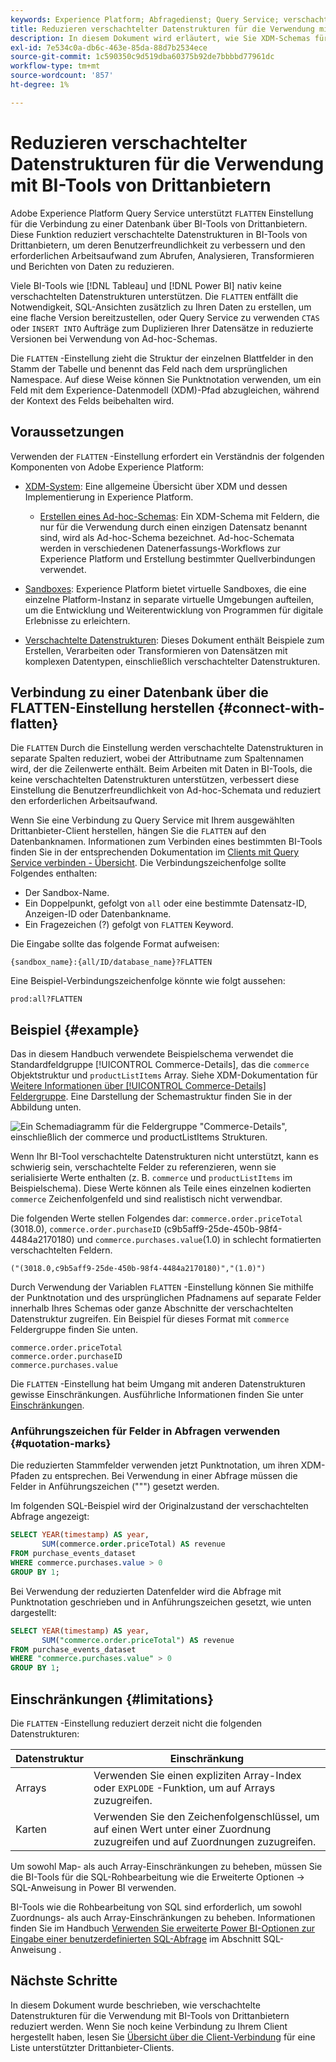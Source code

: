 ```yaml
---
keywords: Experience Platform; Abfragedienst; Query Service; verschachtelte Datenstrukturen; verschachtelte Daten; reduzieren; reduzieren verschachtelte Daten;
title: Reduzieren verschachtelter Datenstrukturen für die Verwendung mit BI-Tools
description: In diesem Dokument wird erläutert, wie Sie XDM-Schemas für alle Tabellen und Ansichten während einer Sitzung reduzieren, wenn Sie BI-Tools von Drittanbietern mit Query Service verwenden.
exl-id: 7e534c0a-db6c-463e-85da-88d7b2534ece
source-git-commit: 1c590350c9d519dba60375b92de7bbbbd77961dc
workflow-type: tm+mt
source-wordcount: '857'
ht-degree: 1%

---
```


# Reduzieren verschachtelter Datenstrukturen für die Verwendung mit BI-Tools von Drittanbietern

Adobe Experience Platform Query Service unterstützt `FLATTEN` Einstellung für die Verbindung zu einer Datenbank über BI-Tools von Drittanbietern. Diese Funktion reduziert verschachtelte Datenstrukturen in BI-Tools von Drittanbietern, um deren Benutzerfreundlichkeit zu verbessern und den erforderlichen Arbeitsaufwand zum Abrufen, Analysieren, Transformieren und Berichten von Daten zu reduzieren.

Viele BI-Tools wie [!DNL Tableau] und [!DNL Power BI] nativ keine verschachtelten Datenstrukturen unterstützen. Die `FLATTEN` entfällt die Notwendigkeit, SQL-Ansichten zusätzlich zu Ihren Daten zu erstellen, um eine flache Version bereitzustellen, oder Query Service zu verwenden `CTAS` oder `INSERT INTO` Aufträge zum Duplizieren Ihrer Datensätze in reduzierte Versionen bei Verwendung von Ad-hoc-Schemas.

Die `FLATTEN` -Einstellung zieht die Struktur der einzelnen Blattfelder in den Stamm der Tabelle und benennt das Feld nach dem ursprünglichen Namespace. Auf diese Weise können Sie Punktnotation verwenden, um ein Feld mit dem Experience-Datenmodell (XDM)-Pfad abzugleichen, während der Kontext des Felds beibehalten wird.

## Voraussetzungen

Verwenden der `FLATTEN` -Einstellung erfordert ein Verständnis der folgenden Komponenten von Adobe Experience Platform:

* [XDM-System](../../xdm/home.md): Eine allgemeine Übersicht über XDM und dessen Implementierung in Experience Platform.

   * [Erstellen eines Ad-hoc-Schemas](../../xdm/tutorials/ad-hoc.md): Ein XDM-Schema mit Feldern, die nur für die Verwendung durch einen einzigen Datensatz benannt sind, wird als Ad-hoc-Schema bezeichnet. Ad-hoc-Schemata werden in verschiedenen Datenerfassungs-Workflows zur Experience Platform und Erstellung bestimmter Quellverbindungen verwendet.

* [Sandboxes](../../sandboxes/home.md): Experience Platform bietet virtuelle Sandboxes, die eine einzelne Platform-Instanz in separate virtuelle Umgebungen aufteilen, um die Entwicklung und Weiterentwicklung von Programmen für digitale Erlebnisse zu erleichtern.

* [Verschachtelte Datenstrukturen](./nested-data-structures.md): Dieses Dokument enthält Beispiele zum Erstellen, Verarbeiten oder Transformieren von Datensätzen mit komplexen Datentypen, einschließlich verschachtelter Datenstrukturen.

## Verbindung zu einer Datenbank über die FLATTEN-Einstellung herstellen {#connect-with-flatten}

Die `FLATTEN` Durch die Einstellung werden verschachtelte Datenstrukturen in separate Spalten reduziert, wobei der Attributname zum Spaltennamen wird, der die Zeilenwerte enthält. Beim Arbeiten mit Daten in BI-Tools, die keine verschachtelten Datenstrukturen unterstützen, verbessert diese Einstellung die Benutzerfreundlichkeit von Ad-hoc-Schemata und reduziert den erforderlichen Arbeitsaufwand.

Wenn Sie eine Verbindung zu Query Service mit Ihrem ausgewählten Drittanbieter-Client herstellen, hängen Sie die `FLATTEN` auf den Datenbanknamen. Informationen zum Verbinden eines bestimmten BI-Tools finden Sie in der entsprechenden Dokumentation im [Clients mit Query Service verbinden - Übersicht](../clients/overview.md). Die Verbindungszeichenfolge sollte Folgendes enthalten:

* Der Sandbox-Name.
* Ein Doppelpunkt, gefolgt von `all` oder eine bestimmte Datensatz-ID, Anzeigen-ID oder Datenbankname.
* Ein Fragezeichen (?) gefolgt von `FLATTEN` Keyword.

Die Eingabe sollte das folgende Format aufweisen:

```terminal
{sandbox_name}:{all/ID/database_name}?FLATTEN
```

Eine Beispiel-Verbindungszeichenfolge könnte wie folgt aussehen:

```terminal
prod:all?FLATTEN
```

## Beispiel {#example}

Das in diesem Handbuch verwendete Beispielschema verwendet die Standardfeldgruppe [!UICONTROL Commerce-Details], das die `commerce` Objektstruktur und `productListItems` Array. Siehe XDM-Dokumentation für [Weitere Informationen über [!UICONTROL Commerce-Details] Feldergruppe](../../xdm/field-groups/event/commerce-details.md). Eine Darstellung der Schemastruktur finden Sie in der Abbildung unten.

![Ein Schemadiagramm für die Feldergruppe &quot;Commerce-Details&quot;, einschließlich der `commerce` und `productListItems` Strukturen.](../images/essential-concepts/commerce-details.png)

Wenn Ihr BI-Tool verschachtelte Datenstrukturen nicht unterstützt, kann es schwierig sein, verschachtelte Felder zu referenzieren, wenn sie serialisierte Werte enthalten (z. B. `commerce` und `productListItems` im Beispielschema). Diese Werte können als Teile eines einzelnen kodierten `commerce` Zeichenfolgenfeld und sind realistisch nicht verwendbar.

Die folgenden Werte stellen Folgendes dar: `commerce.order.priceTotal` (3018.0), `commerce.order.purchaseID` (c9b5aff9-25de-450b-98f4-4484a2170180) und `commerce.purchases.value`(1.0) in schlecht formatierten verschachtelten Feldern.

```terminal
("(3018.0,c9b5aff9-25de-450b-98f4-4484a2170180)","(1.0)")
```

Durch Verwendung der Variablen `FLATTEN` -Einstellung können Sie mithilfe der Punktnotation und des ursprünglichen Pfadnamens auf separate Felder innerhalb Ihres Schemas oder ganze Abschnitte der verschachtelten Datenstruktur zugreifen. Ein Beispiel für dieses Format mit `commerce` Feldergruppe finden Sie unten.

```terminal
commerce.order.priceTotal
commerce.order.purchaseID
commerce.purchases.value
```

Die `FLATTEN` -Einstellung hat beim Umgang mit anderen Datenstrukturen gewisse Einschränkungen. Ausführliche Informationen finden Sie unter [Einschränkungen](#limitations).

### Anführungszeichen für Felder in Abfragen verwenden {#quotation-marks}

Die reduzierten Stammfelder verwenden jetzt Punktnotation, um ihren XDM-Pfaden zu entsprechen. Bei Verwendung in einer Abfrage müssen die Felder in Anführungszeichen (&quot;&quot;&quot;) gesetzt werden.

Im folgenden SQL-Beispiel wird der Originalzustand der verschachtelten Abfrage angezeigt:

```sql
SELECT YEAR(timestamp) AS year,
       SUM(commerce.order.priceTotal) AS revenue
FROM purchase_events_dataset
WHERE commerce.purchases.value > 0
GROUP BY 1;
```

Bei Verwendung der reduzierten Datenfelder wird die Abfrage mit Punktnotation geschrieben und in Anführungszeichen gesetzt, wie unten dargestellt:

```sql
SELECT YEAR(timestamp) AS year,
       SUM("commerce.order.priceTotal") AS revenue
FROM purchase_events_dataset
WHERE "commerce.purchases.value" > 0
GROUP BY 1;
```

## Einschränkungen {#limitations}

Die `FLATTEN` -Einstellung reduziert derzeit nicht die folgenden Datenstrukturen:

| Datenstruktur | Einschränkung |
|---|---|
| Arrays | Verwenden Sie einen expliziten Array-Index oder `EXPLODE` -Funktion, um auf Arrays zuzugreifen. |
| Karten | Verwenden Sie den Zeichenfolgenschlüssel, um auf einen Wert unter einer Zuordnung zuzugreifen und auf Zuordnungen zuzugreifen. |

Um sowohl Map- als auch Array-Einschränkungen zu beheben, müssen Sie die BI-Tools für die SQL-Rohbearbeitung wie die Erweiterte Optionen -> SQL-Anweisung in Power BI verwenden.

BI-Tools wie die Rohbearbeitung von SQL sind erforderlich, um sowohl Zuordnungs- als auch Array-Einschränkungen zu beheben. Informationen finden Sie im Handbuch [Verwenden Sie erweiterte Power BI-Optionen zur Eingabe einer benutzerdefinierten SQL-Abfrage](../clients/power-bi.md#import-tables-using-custom-sql) im Abschnitt SQL-Anweisung .

## Nächste Schritte

In diesem Dokument wurde beschrieben, wie verschachtelte Datenstrukturen für die Verwendung mit BI-Tools von Drittanbietern reduziert werden. Wenn Sie noch keine Verbindung zu Ihrem Client hergestellt haben, lesen Sie [Übersicht über die Client-Verbindung](../clients/overview.md) für eine Liste unterstützter Drittanbieter-Clients.
